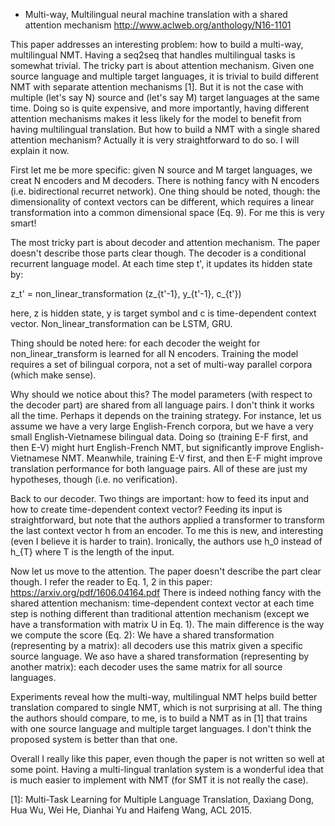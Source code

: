 - Multi-way, Multilingual neural machine translation with a shared attention mechanism http://www.aclweb.org/anthology/N16-1101

This paper addresses an interesting problem: how to build a multi-way, multilingual NMT. 
Having a seq2seq that handles multilingual tasks is somewhat trivial. The tricky part is about attention mechanism. Given one source language and multiple target languages, it is trivial to build
different NMT with separate attention mechanisms [1]. But it is not the case with multiple (let's say N) source and (let's say M) target languages at the same time. Doing so is quite expensive, and more importantly, having different attention mechanisms makes it less likely for the model to benefit from having multilingual translation. But how to build a NMT with a single shared attention mechanism? Actually it is very straightforward to do so. I will explain it now.

First let me be more specific: given N source and M target languages, we creat N encoders and M decoders. There is nothing fancy with N encoders (i.e. bidirectional recurret network). One thing should be noted, though: the dimensionality of context vectors can be different, which requires a linear transformation into a common dimensional space (Eq. 9). For me this is very smart!

The most tricky part is about decoder and attention mechanism. The paper doesn't describe those parts clear though. The decoder is a conditional recurrent language model. At each time step t', it updates its hidden state by:

z_t' = non_linear_transformation (z_{t'-1}, y_{t'-1}, c_{t'})

here, z is hidden state, y is target symbol and c is time-dependent context vector. Non_linear_transformation can be LSTM, GRU.

Thing should be noted here: for each decoder the weight for non_linear_transform is learned for all N encoders. Training the model requires a set of bilingual corpora, not a set of multi-way parallel corpora (which make sense).

Why should we notice about this? The model parameters (with respect to the decoder part) are shared from all language pairs. I don't think it works all the time. Perhaps it depends on the training strategy. For instance, let us assume we have a very large English-French corpora, but we have a very small English-Vietnamese bilingual data. Doing so (training E-F first, and then E-V) might hurt English-French NMT, but significantly improve English-Vietnamese NMT. Meanwhile, training E-V first, and then E-F might improve translation performance for both language pairs. All of these are just my hypotheses, though (i.e. no verification).


Back to our decoder. Two things are important: how to feed its input and how to create time-dependent context vector?
Feeding its input is straightforward, but note that the authors applied a transformer to transform the last context vector h from an encoder. To me this is new, and interesting (even I believe it is harder to train). Ironically, the authors use h_0 instead of h_{T} where T is the length of the input.

Now let us move to the attention. The paper doesn't describe the part clear though. I refer the reader to
Eq. 1, 2 in this paper: https://arxiv.org/pdf/1606.04164.pdf There is indeed nothing fancy with the shared attention mechanism: time-dependent context vector at each time step is nothing different than traditional attention mechanism (except we have a transformation with matrix U in Eq. 1). The main difference is the way we compute the score (Eq. 2): We have a shared transformation (representing by a matrix): all decoders use this matrix given a specific source language. We aso have a shared transformation (representing by another matrix): each decoder uses the same matrix for all source languages.


Experiments reveal how the multi-way, multilingual NMT helps build better translation compared to single NMT, which is not surprising at all. The thing the authors should compare, to me, is to build a NMT as in [1] that trains with one source language and multiple target languages. I don't think the proposed system is better than that one.

Overall I really like this paper, even though the paper is not written so well at some point. Having a multi-lingual tranlation system is a wonderful idea that is much easier to implement with NMT (for SMT it is not really the case).


[1]: Multi-Task Learning for Multiple Language Translation, Daxiang Dong, Hua Wu, Wei He, Dianhai Yu and Haifeng Wang, ACL 2015.
